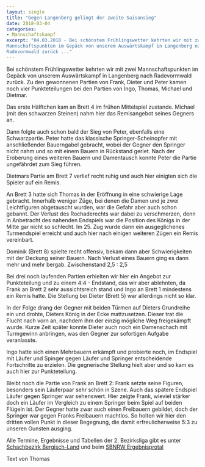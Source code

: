 ```yaml
---
layout: single
title: "Gegen Langenberg gelingt der zweite Saisonsieg"
date: 2018-03-04
categories: 
- Mannschaftskampf
excerpt: "04.03.2018 - Bei schönstem Frühlingswetter kehrten wir mit zwei 
Mannschaftspunkten im Gepäck von unserem Auswärtskampf in Langenberg nach 
Radevormwald zurück ..."
---
```


Bei schönstem Frühlingswetter kehrten wir mit zwei Mannschaftspunkten
im Gepäck von unserem Auswärtskampf in Langenberg nach Radevormwald
zurück. Zu den gewonnenen Partien von Frank, Dieter und Peter kamen
noch vier Punkteteilungen bei den Partien von Ingo, Thomas, Michael
und Dietmar.

Das erste Hälftchen kam an Brett 4 im frühen Mittelspiel
zustande. Michael (mit den schwarzen Steinen) nahm hier das
Remisangebot seines Gegners an.

Dann folgte auch schon bald der Sieg von Peter, ebenfalls eine
Schwarzpartie. Peter hatte das klassische Springer-Scheinopfer mit
anschließender Bauerngabel gebracht, wobei der Gegner den Springer
nicht nahm und so mit einem Bauern in Rückstand geriet. Nach der
Eroberung eines weiteren Bauern und Damentausch konnte Peter die
Partie ungefährdet zum Sieg führen.

Dietmars Partie am Brett 7 verlief recht ruhig und auch hier einigten
sich die Spieler auf ein Remis.

An Brett 3 hatte sich Thomas in der Eröffnung in eine schwierige Lage
gebracht. Innerhalb weniger Züge, bei denen die Damen und je zwei
Leichtfiguren abgetauscht wurden, war die Gefahr aber auch schon
gebannt. Der Verlust des Rochaderechts war dabei zu verschmerzen, denn
in Anbetracht des nahenden Endspiels war die Position des Königs in
der Mitte gar nicht so schlecht. Im 25. Zug wurde dann ein
ausgeglichenes Turmendspiel erreicht und auch hier nach einigen
weiteren Zügen ein Remis vereinbart.

Dominik (Brett 8) spielte recht offensiv, bekam dann aber
Schwierigkeiten mit der Deckung seiner Bauern. Nach Verlust eines
Bauern ging es dann mehr und mehr bergab. Zwischenstand 2,5 : 2,5

Bei drei noch laufenden Partien erhielten wir hier ein Angebot zur
Punkteteilung und zu einem 4:4 - Endstand, das wir aber ablehnten, da
Frank an Brett 2 sehr aussichtsreich stand und Ingo an Brett 1
mindestens ein Remis hatte. Die Stellung bei Dieter (Brett 5) war
allerdings nicht so klar.

In der Folge drang der Gegner mit beiden Türmen auf Dieters Grundreihe
ein und drohte, Dieters König in der Ecke mattzusetzen. Dieser trat
die Flucht nach vorn an, nachdem ihm der einzig mögliche Weg
freigekämpft wurde. Kurze Zeit später konnte Dieter auch noch ein
Damenschach mit Turmgewinn anbringen, was den Gegner zur sofortigen
Aufgabe veranlasste.

Ingo hatte sich einen Mehrbauern erkämpft und probierte noch, im
Endspiel mit Läufer und Spinger gegen Läufer und Springer
entscheidende Fortschritte zu erzielen. Die gegnerische Stellung hielt
aber und so kam es auch hier zur Punkteteilung.

Bleibt noch die Partie von Frank an Brett 2: Frank setzte seine
Figuren, besonders sein Läuferpaar sehr schön in Szene. Auch das
spätere Endspiel Läufer gegen Springer war sehenswert. Hier zeigte
Frank, wieviel stärker doch ein Läufer im Vergleich zu einem Springer
beim Spiel auf beiden Flügeln ist. Der Gegner hatte zwar auch einen
Freibauern gebildet, doch der Springer war gegen Franks Freibauern
machtlos. So holten wir hier den dritten vollen Punkt in dieser
Begegnung, die damit erfreulicherweise 5:3 zu unseren Gunsten ausging.

Alle Termine, Ergebnisse und Tabellen der 2. Bezirksliga gibt es unter
[Schachbezirk Bergisch-Land](http://www.sbbl.org/) und beim
[SBNRW Ergebnisprotal](https://nrw.svw.info/ergebnisse/show/2017/2267/termin/)

Text von Thomas
